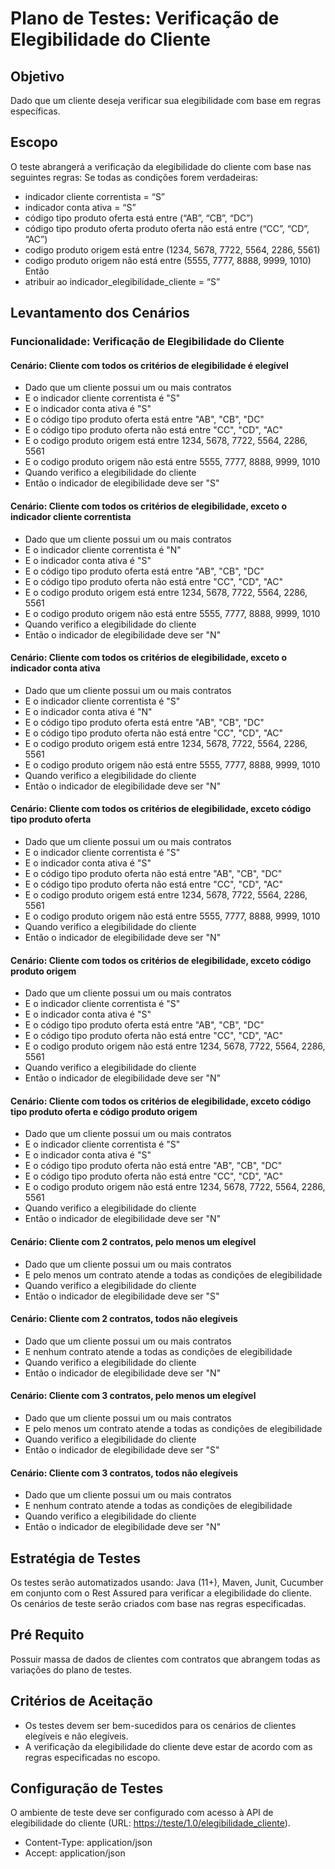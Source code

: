 # Plano de Testes: Verificação de Elegibilidade do Cliente

## Objetivo
Dado que um cliente deseja verificar sua elegibilidade com base em regras específicas.

## Escopo
O teste abrangerá a verificação da elegibilidade do cliente com base nas seguintes regras:
Se todas as condições forem verdadeiras:
 - indicador cliente correntista = “S”
 - indicador conta ativa = “S”
 - código tipo produto oferta está entre (“AB”, “CB”, “DC”)
 - código tipo produto oferta produto oferta não está entre (“CC”, “CD”, “AC”)
 - codigo produto origem está entre (1234, 5678, 7722, 5564, 2286, 5561)
 - codigo produto origem não está entre (5555, 7777, 8888, 9999, 1010)
Então
 - atribuir ao indicador_elegibilidade_cliente = “S”

## Levantamento dos Cenários
### Funcionalidade: Verificação de Elegibilidade do Cliente

#### Cenário: Cliente com todos os critérios de elegibilidade é elegível
- Dado que um cliente possui um ou mais contratos
- E o indicador cliente correntista é "S"
- E o indicador conta ativa é "S"
- E o código tipo produto oferta está entre "AB", "CB", "DC"
- E o código tipo produto oferta não está entre "CC", "CD", "AC"
- E o codigo produto origem está entre 1234, 5678, 7722, 5564, 2286, 5561
- E o codigo produto origem não está entre 5555, 7777, 8888, 9999, 1010
- Quando verifico a elegibilidade do cliente
- Então o indicador de elegibilidade deve ser "S"

#### Cenário: Cliente com todos os critérios de elegibilidade, exceto o indicador cliente correntista
- Dado que um cliente possui um ou mais contratos
- E o indicador cliente correntista é "N"
- E o indicador conta ativa é "S"
- E o código tipo produto oferta está entre "AB", "CB", "DC"
- E o código tipo produto oferta não está entre "CC", "CD", "AC"
- E o codigo produto origem está entre 1234, 5678, 7722, 5564, 2286, 5561
- E o codigo produto origem não está entre 5555, 7777, 8888, 9999, 1010
- Quando verifico a elegibilidade do cliente
- Então o indicador de elegibilidade deve ser "N"

#### Cenário: Cliente com todos os critérios de elegibilidade, exceto o indicador conta ativa
- Dado que um cliente possui um ou mais contratos
- E o indicador cliente correntista é "S"
- E o indicador conta ativa é "N"
- E o código tipo produto oferta está entre "AB", "CB", "DC"
- E o código tipo produto oferta não está entre "CC", "CD", "AC"
- E o codigo produto origem está entre 1234, 5678, 7722, 5564, 2286, 5561
- E o codigo produto origem não está entre 5555, 7777, 8888, 9999, 1010
- Quando verifico a elegibilidade do cliente
- Então o indicador de elegibilidade deve ser "N"

#### Cenário: Cliente com todos os critérios de elegibilidade, exceto código tipo produto oferta
- Dado que um cliente possui um ou mais contratos
- E o indicador cliente correntista é "S"
- E o indicador conta ativa é "S"
- E o código tipo produto oferta não está entre "AB", "CB", "DC"
- E o código tipo produto oferta não está entre "CC", "CD", "AC"
- E o codigo produto origem está entre 1234, 5678, 7722, 5564, 2286, 5561
- E o codigo produto origem não está entre 5555, 7777, 8888, 9999, 1010
- Quando verifico a elegibilidade do cliente
- Então o indicador de elegibilidade deve ser "N"

#### Cenário: Cliente com todos os critérios de elegibilidade, exceto código produto origem
- Dado que um cliente possui um ou mais contratos
- E o indicador cliente correntista é "S"
- E o indicador conta ativa é "S"
- E o código tipo produto oferta está entre "AB", "CB", "DC"
- E o código tipo produto oferta não está entre "CC", "CD", "AC"
- E o codigo produto origem não está entre 1234, 5678, 7722, 5564, 2286, 5561
- Quando verifico a elegibilidade do cliente
- Então o indicador de elegibilidade deve ser "N"

#### Cenário: Cliente com todos os critérios de elegibilidade, exceto código tipo produto oferta e código produto origem
- Dado que um cliente possui um ou mais contratos
- E o indicador cliente correntista é "S"
- E o indicador conta ativa é "S"
- E o código tipo produto oferta não está entre "AB", "CB", "DC"
- E o código tipo produto oferta não está entre "CC", "CD", "AC"
- E o codigo produto origem não está entre 1234, 5678, 7722, 5564, 2286, 5561
- Quando verifico a elegibilidade do cliente
- Então o indicador de elegibilidade deve ser "N"

#### Cenário: Cliente com 2 contratos, pelo menos um elegível
- Dado que um cliente possui um ou mais contratos
- E pelo menos um contrato atende a todas as condições de elegibilidade
- Quando verifico a elegibilidade do cliente
- Então o indicador de elegibilidade deve ser "S"

#### Cenário: Cliente com 2 contratos, todos não elegíveis
- Dado que um cliente possui um ou mais contratos
- E nenhum contrato atende a todas as condições de elegibilidade
- Quando verifico a elegibilidade do cliente
- Então o indicador de elegibilidade deve ser "N"

#### Cenário: Cliente com 3 contratos, pelo menos um elegível
- Dado que um cliente possui um ou mais contratos
- E pelo menos um contrato atende a todas as condições de elegibilidade
- Quando verifico a elegibilidade do cliente
- Então o indicador de elegibilidade deve ser "S"

#### Cenário: Cliente com 3 contratos, todos não elegíveis
- Dado que um cliente possui um ou mais contratos
- E nenhum contrato atende a todas as condições de elegibilidade
- Quando verifico a elegibilidade do cliente
- Então o indicador de elegibilidade deve ser "N"

## Estratégia de Testes
Os testes serão automatizados usando: Java (11+), Maven, Junit, Cucumber em conjunto com o Rest Assured para verificar a elegibilidade do cliente. Os cenários de teste serão criados com base nas regras especificadas.

## Pré Requito
Possuir massa de dados de clientes com contratos que abrangem todas as variações do plano de testes.

## Critérios de Aceitação
- Os testes devem ser bem-sucedidos para os cenários de clientes elegíveis e não elegíveis.
- A verificação da elegibilidade do cliente deve estar de acordo com as regras especificadas no escopo.

## Configuração de Testes
O ambiente de teste deve ser configurado com acesso à API de elegibilidade do cliente (URL: [https://teste/1.0/elegibilidade_cliente](https://teste/1.0/elegibilidade_cliente)).
- Content-Type: application/json 
- Accept: application/json
